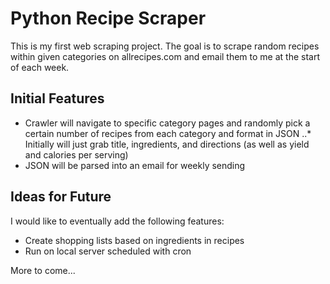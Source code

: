 # Python Recipe Scraper

This is my first web scraping project. The goal is to scrape random recipes within given categories on allrecipes.com and email them to me at the start of each week.

## Initial Features

* Crawler will navigate to specific category pages and randomly pick a certain number of recipes from each category and format in JSON
..* Initially will just grab title, ingredients, and directions (as well as yield and calories per serving)
* JSON will be parsed into an email for weekly sending

## Ideas for Future

I would like to eventually add the following features:
* Create shopping lists based on ingredients in recipes
* Run on local server scheduled with cron

More to come... 
